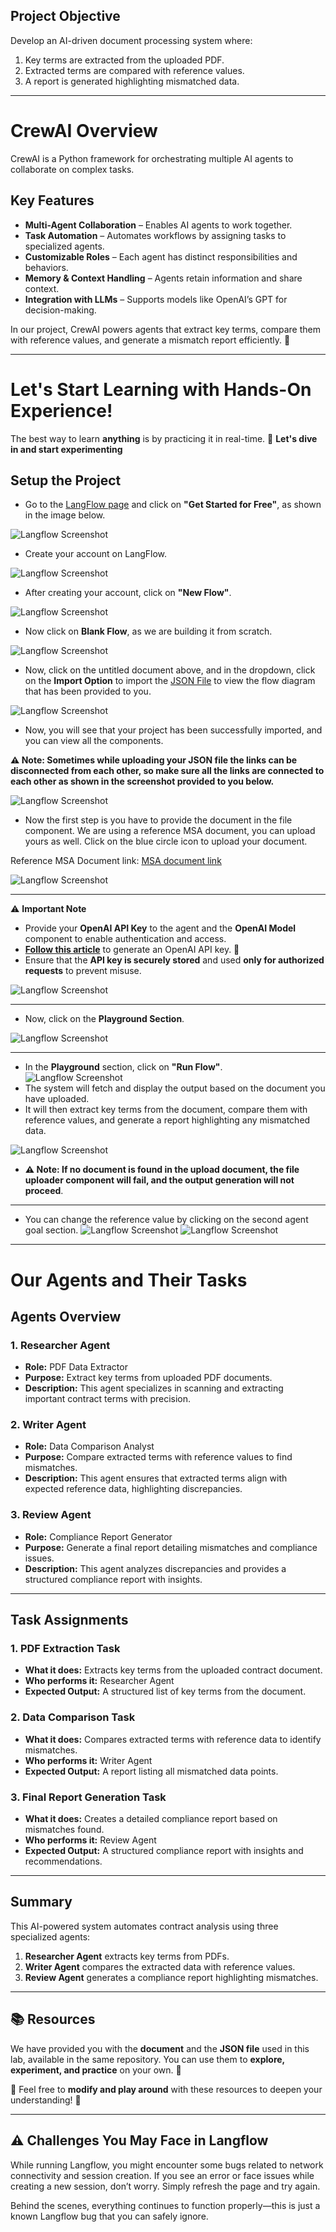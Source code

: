 ## Project Objective

Develop an AI-driven document processing system where:  

1. Key terms are extracted from the uploaded PDF.  
2. Extracted terms are compared with reference values.  
3. A report is generated highlighting mismatched data.  

---
# CrewAI Overview

CrewAI is a Python framework for orchestrating multiple AI agents to collaborate on complex tasks.

## Key Features  
- **Multi-Agent Collaboration** – Enables AI agents to work together.  
- **Task Automation** – Automates workflows by assigning tasks to specialized agents.  
- **Customizable Roles** – Each agent has distinct responsibilities and behaviors.  
- **Memory & Context Handling** – Agents retain information and share context.  
- **Integration with LLMs** – Supports models like OpenAI’s GPT for decision-making.  

In our project, CrewAI powers agents that extract key terms, compare them with reference values, and generate a mismatch report efficiently. 🚀

---

# **Let's Start Learning with Hands-On Experience!**  

The best way to learn **anything** is by practicing it in real-time.
🚀 **Let's dive in and start experimenting**  


## Setup the Project

- Go to the [LangFlow page](https://www.langflow.org) and click on **"Get Started for Free"**, as shown in the image below.

![Langflow Screenshot](./Images/Screenshot%20(1515).png)

- Create your account on LangFlow.

![Langflow Screenshot](./Images/Screenshot%20(1516).png)

- After creating your account, click on **"New Flow"**.

![Langflow Screenshot](./Images/Screenshot%20(1517).png)

- Now click on **Blank Flow**, as we are building it from scratch.

![Langflow Screenshot](./Images/Screenshot%20(1518).png)

- Now, click on the untitled document above, and in the dropdown, click on the **Import Option** to import the [JSON File](https://drive.google.com/file/d/14qQFiHlZBBfHUV-IdSccLpjsdT9TbUjC/view?usp=drive_link) to view the flow diagram that has been provided to you.

![Langflow Screenshot](./Images/Screenshot%20(1520).png)

- Now, you will see that your project has been successfully imported, and you can view all the components.

**⚠️ Note: Sometimes while uploading your JSON file the links can be disconnected from each other, so make sure all the links are connected to each other as shown in the screenshot provided to you below.**

![Langflow Screenshot](./Images/Screenshot%20(1877).png)

- Now the first step is you have to provide the document in the file component. We are using a reference MSA document, you can upload yours as well. Click on the blue circle icon to upload your document.

Reference MSA Document link: [MSA document link](https://drive.google.com/file/d/142cTmwtzkly2SkAhgwGwAJ-xKo4B4Ogk/view?usp=drive_link)

![Langflow Screenshot](./Images/Screenshot%20(1780).png)

---

⚠️ **Important Note**  
- Provide your **OpenAI API Key** to the agent and the **OpenAI Model** component to enable authentication and access.  
- **[Follow this article](https://github.com/initmahesh/MLAI-community-labs/tree/main/Class-Labs/Lab-0(Pre-requisites))** to generate an OpenAI API key. 🔑  
- Ensure that the **API key is securely stored** and used **only for authorized requests** to prevent misuse.  

![Langflow Screenshot](./Images/Screenshot%20(1776).png)

---

- Now, click on the **Playground Section**.

![Langflow Screenshot](./Images/Screenshot%20(1878).png)

---

- In the **Playground** section, click on **"Run Flow"**.  
![Langflow Screenshot](./Images/Screenshot%20(1778).png)
- The system will fetch and display the output based on the document you have uploaded.  
- It will then extract key terms from the document, compare them with reference values, and generate a report highlighting any mismatched data.  


![Langflow Screenshot](./Images/Screenshot%20(1779).png)

- **⚠️ Note: If no document is found in the upload document, the file uploader component will fail, and the output generation will not proceed**.
---

- You can change the reference value by clicking on the second agent goal section. 
![Langflow Screenshot](./Images/Screenshot%20(1781).png) 
![Langflow Screenshot](./Images/Screenshot%20(1782).png) 

---
# Our Agents and Their Tasks  

## Agents Overview  

### 1. **Researcher Agent**  
- **Role:** PDF Data Extractor  
- **Purpose:** Extract key terms from uploaded PDF documents.  
- **Description:** This agent specializes in scanning and extracting important contract terms with precision.  
  

### 2. **Writer Agent**  
- **Role:** Data Comparison Analyst  
- **Purpose:** Compare extracted terms with reference values to find mismatches.  
- **Description:** This agent ensures that extracted terms align with expected reference data, highlighting discrepancies.  
  

### 3. **Review Agent**  
- **Role:** Compliance Report Generator  
- **Purpose:** Generate a final report detailing mismatches and compliance issues.  
- **Description:** This agent analyzes discrepancies and provides a structured compliance report with insights.  
  

---  

## Task Assignments  

### 1. **PDF Extraction Task**  
- **What it does:** Extracts key terms from the uploaded contract document.  
- **Who performs it:** Researcher Agent  
- **Expected Output:** A structured list of key terms from the document.  

### 2. **Data Comparison Task**  
- **What it does:** Compares extracted terms with reference data to identify mismatches.  
- **Who performs it:** Writer Agent  
- **Expected Output:** A report listing all mismatched data points.  

### 3. **Final Report Generation Task**  
- **What it does:** Creates a detailed compliance report based on mismatches found.  
- **Who performs it:** Review Agent  
- **Expected Output:** A structured compliance report with insights and recommendations.  

---  

## Summary  

This AI-powered system automates contract analysis using three specialized agents:  
1. **Researcher Agent** extracts key terms from PDFs.  
2. **Writer Agent** compares the extracted data with reference values.  
3. **Review Agent** generates a compliance report highlighting mismatches.  

---  



## 📚 Resources  

We have provided you with the **document** and the **JSON file** used in this lab, available in the same repository. You can use them to **explore, experiment, and practice** on your own. 🚀  

🔗 Feel free to **modify and play around** with these resources to deepen your understanding! 🎯  




---

## ⚠️ Challenges You May Face in Langflow
While running Langflow, you might encounter some bugs related to network connectivity and session creation. If you see an error or face issues while creating a new session, don’t worry. Simply refresh the page and try again.

Behind the scenes, everything continues to function properly—this is just a known Langflow bug that you can safely ignore.




